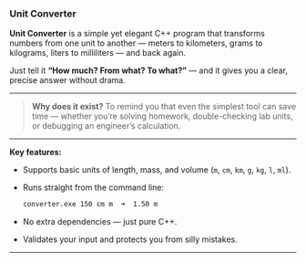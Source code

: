 ### **Unit Converter**

**Unit Converter** is a simple yet elegant C++ program that transforms numbers from one unit to another — meters to kilometers, grams to kilograms, liters to milliliters — and back again.

Just tell it **“How much? From what? To what?”** — and it gives you a clear, precise answer without drama.

---

> **Why does it exist?**
> To remind you that even the simplest tool can save time — whether you’re solving homework, double-checking lab units, or debugging an engineer’s calculation.

---

**Key features:**

* Supports basic units of length, mass, and volume (`m`, `cm`, `km`, `g`, `kg`, `l`, `ml`).
* Runs straight from the command line:

  ```bash
  converter.exe 150 cm m  ➜  1.50 m
  ```
* No extra dependencies — just pure C++.
* Validates your input and protects you from silly mistakes.

---
